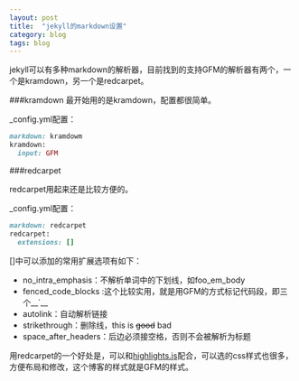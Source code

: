 ```yaml
---
layout: post
title:  "jekyll的markdown设置"
category: blog
tags: blog 
---
```



jekyll可以有多种markdown的解析器，目前找到的支持GFM的解析器有两个，一个是kramdown，另一个是redcarpet。

###kramdown
最开始用的是kramdown，配置都很简单。

_config.yml配置：

```ruby
markdown: kramdowm
kramdown:
  input: GFM
```

###redcarpet

redcarpet用起来还是比较方便的。

_config.yml配置：

```ruby
markdown: redcarpet
redcarpet:
  extensions: []
```

[]中可以添加的常用扩展选项有如下：

* no_intra_emphasis：不解析单词中的下划线，如foo_em_body
* fenced_code_blocks :这个比较实用，就是用GFM的方式标记代码段，即三个__`__
* autolink：自动解析链接
* strikethrough：删除线，this is ~~good~~ bad
* space_after_headers：后边必须接空格，否则不会被解析为标题

用redcarpet的一个好处是，可以和[highlights.js][1]配合，可以选的css样式也很多，方便布局和修改，这个博客的样式就是GFM的样式。


  [1]: http://highlightjs.org/